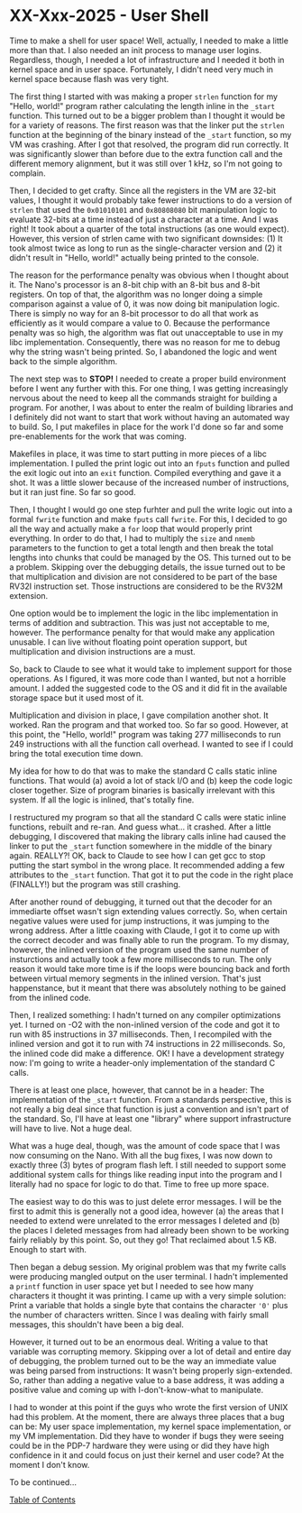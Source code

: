 # XX-Xxx-2025 - User Shell

Time to make a shell for user space!  Well, actually, I needed to make a little more than that.  I also needed an init process to manage user logins.  Regardless, though, I needed a lot of infrastructure and I needed it both in kernel space and in user space.  Fortunately, I didn't need very much in kernel space because flash was very tight.

The first thing I started with was making a proper `strlen` function for my "Hello, world!" program rather calculating the length inline in the `_start` function.  This turned out to be a bigger problem than I thought it would be for a variety of reasons.  The first reason was that the linker put the `strlen` function at the beginning of the binary instead of the `_start` function, so my VM was crashing.  After I got that resolved, the program did run correctly.  It was significantly slower than before due to the extra function call and the different memory alignment, but it was still over 1 kHz, so I'm not going to complain.

Then, I decided to get crafty.  Since all the registers in the VM are 32-bit values, I thought it would probably take fewer instructions to do a version of `strlen` that used the `0x01010101` and `0x80808080` bit manipulation logic to evaluate 32-bits at a time instead of just a character at a time.  And I was right!  It took about a quarter of the total instructions (as one would expect).  However, this version of strlen came with two significant downsides:  (1) It took almost twice as long to run as the single-character version and (2) it didn't result in "Hello, world!" actually being printed to the console.

The reason for the performance penalty was obvious when I thought about it.  The Nano's processor is an 8-bit chip with an 8-bit bus and 8-bit registers.  On top of that, the algorithm was no longer doing a simple comparison against a value of 0, it was now doing bit manipulation logic.  There is simply no way for an 8-bit processor to do all that work as efficiently as it would compare a value to 0.  Because the performance penalty was so high, the algorithm was flat out unacceptable to use in my libc implementation.  Consequently, there was no reason for me to debug why the string wasn't being printed.  So, I abandoned the logic and went back to the simple algorithm.

The next step was to **STOP!**  I needed to create a proper build environment before I went any further with this.  For one thing, I was getting increasingly nervous about the need to keep all the commands straight for building a program.  For another, I was about to enter the realm of building libraries and I definitely did not want to start that work without having an automated way to build.  So, I put makefiles in place for the work I'd done so far and some pre-enablements for the work that was coming.

Makefiles in place, it was time to start putting in more pieces of a libc implementation.  I pulled the print logic out into an `fputs` function and pulled the exit logic out into an `exit` function.  Compiled everything and gave it a shot.  It was a little slower because of the increased number of instructions, but it ran just fine.  So far so good.

Then, I thought I would go one step furhter and pull the write logic out into a formal `fwrite` function and make `fputs` call `fwrite`.  For this, I decided to go all the way and actually make a `for` loop that would properly print everything.  In order to do that, I had to multiply the `size` and `nmemb` parameters to the function to get a total length and then break the total lengths into chunks that could be managed by the OS.  This turned out to be a problem.  Skipping over the debugging details, the issue turned out to be that multiplication and division are not considered to be part of the base RV32I instruction set.  Those instructions are considered to be the RV32M extension.

One option would be to implement the logic in the libc implementation in terms of addition and subtraction.  This was just not acceptable to me, however.  The performance penalty for that would make any application unusable.  I can live without floating point operation support, but multiplication and division instructions are a must.

So, back to Claude to see what it would take to implement support for those operations.  As I figured, it was more code than I wanted, but not a horrible amount.  I added the suggested code to the OS and it did fit in the available storage space but it used most of it.

Multiplication and division in place, I gave compilation another shot.  It worked.  Ran the program and that worked too.  So far so good.  However, at this point, the "Hello, world!" program was taking 277 milliseconds to run 249 instructions with all the function call overhead.  I wanted to see if I could bring the total execution time down.

My idea for how to do that was to make the standard C calls static inline functions.  That would (a) avoid a lot of stack I/O and (b) keep the code logic closer together.  Size of program binaries is basically irrelevant with this system.  If all the logic is inlined, that's totally fine.

I restructured my program so that all the standard C calls were static inline functions, rebuilt and re-ran.  And guess what... it crashed.  After a little debugging, I discovered that making the library calls inline had caused the linker to put the `_start` function somewhere in the middle of the binary again.  REALLY?!  OK, back to Claude to see how I can get gcc to stop putting the start symbol in the wrong place.  It recommended adding a few attributes to the `_start` function.  That got it to put the code in the right place (FINALLY!) but the program was still crashing.

After another round of debugging, it turned out that the decoder for an immediarte offset wasn't sign extending values correctly.  So, when certain negative values were used for jump instructions, it was jumping to the wrong address.  After a little coaxing with Claude, I got it to come up with the correct decoder and was finally able to run the program.  To my dismay, however, the inlined version of the program used the same number of insturctions and actually took a few more milliseconds to run.  The only reason it would take more time is if the loops were bouncing back and forth between virtual memory segments in the inlined version.  That's just happenstance, but it meant that there was absolutely nothing to be gained from the inlined code.

Then, I realized something:  I hadn't turned on any compiler optimizations yet.  I turned on -O2 with the non-inlined version of the code and got it to run with 85 instructions in 37 milliseconds.  Then, I recompiled with the inlined version and got it to run with 74 instructions in 22 milliseconds.  So, the inlined code did make a difference.  OK!  I have a development strategy now:  I'm going to write a header-only implementation of the standard C calls.

There is at least one place, however, that cannot be in a header:  The implementation of the `_start` function.  From a standards perspective, this is not really a big deal since that function is just a convention and isn't part of the standard.  So, I'll have at least one "library" where support infrastructure will have to live.  Not a huge deal.

What was a huge deal, though, was the amount of code space that I was now consuming on the Nano.  With all the bug fixes, I was now down to exactly three (3) bytes of program flash left.  I still needed to support some additional system calls for things like reading input into the program and I literally had no space for logic to do that.  Time to free up more space.

The easiest way to do this was to just delete error messages.  I will be the first to admit this is generally not a good idea, however (a) the areas that I needed to extend were unrelated to the error messages I deleted and (b) the places I deleted messages from had already been shown to be working fairly reliably by this point.  So, out they go!  That reclaimed about 1.5 KB.  Enough to start with.

Then began a debug session.  My original problem was that my fwrite calls were producing mangled output on the user terminal.  I hadn't implemented a `printf` function in user space yet but I needed to see how many characters it thought it was printing.  I came up with a very simple solution:  Print a variable that holds a single byte that contains the character `'0'` plus the number of characters written.  Since I was dealing with fairly small messages, this shouldn't have been a big deal.

However, it turned out to be an enormous deal.  Writing a value to that variable was corrupting memory.  Skipping over a lot of detail and entire day of debugging, the problem turned out to be the way an immediate value was being parsed from instructions:  It wasn't being properly sign-extended.  So, rather than adding a negative value to a base address, it was adding a positive value and coming up with I-don't-know-what to manipulate.

I had to wonder at this point if the guys who wrote the first version of UNIX had this problem.  At the moment, there are always three places that a bug can be:  My user space implementation, my kernel space implementation, or my VM implementation.  Did they have to wonder if bugs they were seeing could be in the PDP-7 hardware they were using or did they have high confidence in it and could focus on just their kernel and user code?  At the moment I don't know.

To be continued...

[Table of Contents](.)

